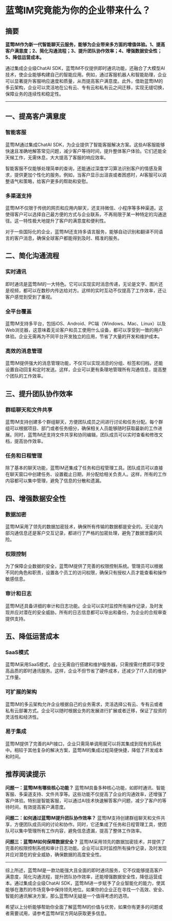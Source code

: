 # 蓝莺IM究竟能为你的企业带来什么？

## 摘要

**蓝莺IM作为新一代智能聊天云服务，能够为企业带来多方面的增值体验。1、提高客户满意度；2、简化沟通流程；3、提升团队协作效率；4、增强数据安全性；5、降低运营成本。**

通过集成企业级ChatAI SDK，蓝莺IM不仅提供即时通讯功能，还融合了大模型AI技术，使企业能够构建自己的智能应用。例如，通过客服机器人和智能助理，企业可以显著提升客服响应速度和质量，从而提高客户满意度。此外，借助蓝莺IM的多云架构，企业可以灵活地在公有云、专有云和私有云之间迁移，实现无缝切换，保障业务的连续性和稳定性。

---

## 一、提高客户满意度

### 智能客服

蓝莺IM通过集成ChatAI SDK，为企业提供了智能客服解决方案。这些AI客服能够快速且准确地解答常见问题，减少客户等待时间，提升整体客户体验。它们还能全天候工作，无需休息，大大提高了客服的响应效率。

智能客服不仅能够处理简单的查询，还能通过深度学习算法识别客户的情感及需求，提供更加个性化的服务。例如，当客户显示出沮丧或者困惑时，AI客服可以调整语气和策略，给客户更多的帮助和安慰。

### 多渠道支持

蓝莺IM不仅限于传统的网页和应用内聊天，还支持微信、小程序等多种渠道。这使得客户可以选择自己最方便的方式与企业联系，不再局限于某一种特定的沟通途径。这一特性极大地提升了客户的满意度和便利性。

对于一些国际化的企业，蓝莺IM还支持多语言服务，能够自动识别和翻译不同语言的客户消息，确保全球客户都能得到及时、精准的服务。

## 二、简化沟通流程

### 实时通讯

即时通讯是蓝莺IM的一大特色。它可以实现实时消息传递，无论是文字、图片还是视频，都可以在数秒内传达给对方。这样的实时互动不仅提高了工作效率，还让客户感觉到受到了重视。

### 全平台覆盖

蓝莺IM支持多平台，包括iOS、Android、PC端（Windows、Mac、Linux）以及Web浏览器，这意味着无论客户和员工使用什么设备，都可以享受到一致的用户体验。企业无需再为不同平台开发独立的应用，节省了大量的开发和维护成本。

### 高效的消息管理

蓝莺IM提供强大的消息管理功能，不仅可以实现消息的分组、标签和归档，还能设置自动回复和定时发送。这样，企业可以更有条理地管理所有沟通信息，提高整个团队的工作效率。

## 三、提升团队协作效率

### 群组聊天和文件共享

蓝莺IM支持创建多个群组聊天，方便团队成员之间进行讨论和任务分配。每个群组可以根据项目、部门或者任务细分，确保相关人员能够随时获取最新的工作进展。同时，蓝莺IM还支持文件共享和协同编辑，团队成员可以实时查看和修改文档，提高协作效率。

### 任务和日程管理

除了基本的聊天功能，蓝莺IM还集成了任务和日程管理工具。团队成员可以直接在聊天窗口中创建任务、设置截止日期，并分配给相关负责人。这样，所有的工作内容都可以集中管理，避免了信息的分散和遗漏。

## 四、增强数据安全性

### 数据加密

蓝莺IM采用了领先的数据加密技术，确保所有传输的数据都是安全的。无论是内部沟通信息还是客户交互记录，都进行了严格的加密处理，避免了数据泄露的风险。

### 权限控制

为了保障企业数据的安全，蓝莺IM提供了完善的权限控制系统。管理员可以根据不同的角色和职责，设置各个员工的访问权限，确保只有授权人员才能查看和操作敏感信息。

### 审计和日志

蓝莺IM还具备详细的审计和日志功能。企业可以实时监控所有操作记录，及时发现并应对潜在的安全威胁。所有的日志信息都可以导出和备份，为企业的合规审查提供支持。

## 五、降低运营成本

### SaaS模式

蓝莺IM采用SaaS模式，企业无需自行搭建和维护服务器，只需按需付费即可享受高品质的即时通讯服务。这样，企业不但节省了硬件成本，还减少了IT人员的维护工作量。

### 可扩展的架构

蓝莺IM的多云架构允许企业根据自己的业务需求，灵活选择公有云、专有云或者私有云部署方式。企业可以随时根据业务的发展进行扩展或者迁移，保证了投资的灵活性和经济性。

### 易于集成

蓝莺IM提供了完善的API接口，企业只需简单调用就可以将其集成到现有的系统中。相较于其他复杂的解决方案，蓝莺IM的集成过程简便快捷，降低了开发成本和时间。

## 推荐阅读提示

**问题一：蓝莺IM有哪些核心功能？**
蓝莺IM具备多种核心功能，如即时通讯、智能客服、多渠道支持、文件共享等。这些功能不仅提高了企业的沟通效率，还增强了客户体验。特别是智能客服，可以通过AI技术快速解答客户问题，减少了客户的等待时间，有效提高客户满意度。

**问题二：如何通过蓝莺IM提升团队协作效率？**
蓝莺IM支持创建群组聊天和文件共享，方便团队成员间的讨论和协作。同时，它还集成了任务和日程管理工具，使团队可以集中管理所有工作内容，避免信息遗漏，提高了整体工作效率。

**问题三：蓝莺IM如何保障数据安全？**
蓝莺IM采用领先的数据加密技术，并提供了完善的权限控制系统和审计日志功能。企业可以实时监控所有操作记录，及时发现并应对潜在的安全威胁，确保数据的高度安全性。

---

综上所述，蓝莺IM是一款功能强大且全面的即时通讯服务，它不仅能够提高客户满意度，简化沟通流程，提升团队协作效率，还能增强数据安全性，降低运营成本。通过集成企业级ChatAI SDK，蓝莺IM进一步赋予了企业智能化的能力，使其能够在激烈的市场竞争中保持领先地位。如果你的企业正在寻找一个高效、安全、智能的通讯解决方案，那么蓝莺IM无疑是一个值得考虑的选项。

希望以上分析能够帮助你全面了解蓝莺IM的价值与优势，如果你有更多的问题或者需要试用，请参考蓝莺IM官方网站获取更多信息。